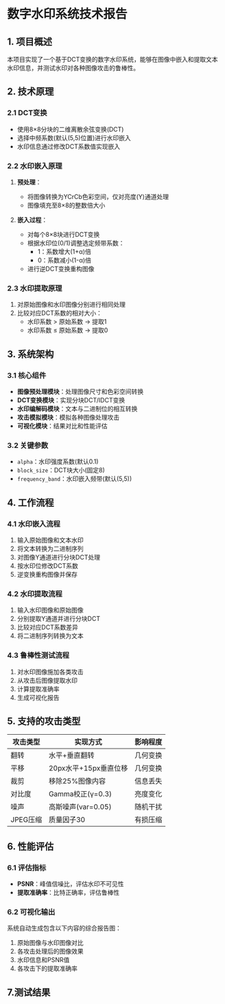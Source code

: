 # 数字水印系统技术报告

## 1. 项目概述
本项目实现了一个基于DCT变换的数字水印系统，能够在图像中嵌入和提取文本水印信息，并测试水印对各种图像攻击的鲁棒性。

## 2. 技术原理

### 2.1 DCT变换
- 使用8×8分块的二维离散余弦变换(DCT)
- 选择中频系数(默认(5,5)位置)进行水印嵌入
- 水印信息通过修改DCT系数值实现嵌入

### 2.2 水印嵌入原理
1. **预处理**：
   - 将图像转换为YCrCb色彩空间，仅对亮度(Y)通道处理
   - 图像填充至8×8的整数倍大小

2. **嵌入过程**：
   - 对每个8×8块进行DCT变换
   - 根据水印位(0/1)调整选定频带系数：
     - 1：系数增大(1+α)倍
     - 0：系数减小(1-α)倍
   - 进行逆DCT变换重构图像

### 2.3 水印提取原理
1. 对原始图像和水印图像分别进行相同处理
2. 比较对应DCT系数的相对大小：
   - 水印系数 > 原始系数 → 提取1
   - 水印系数 ≤ 原始系数 → 提取0

## 3. 系统架构

### 3.1 核心组件
- **图像预处理模块**：处理图像尺寸和色彩空间转换
- **DCT变换模块**：实现分块DCT/IDCT变换
- **水印编解码模块**：文本与二进制位的相互转换
- **攻击模拟模块**：模拟各种图像处理攻击
- **可视化模块**：结果对比和性能评估

### 3.2 关键参数
- `alpha`：水印强度系数(默认0.1)
- `block_size`：DCT块大小(固定8)
- `frequency_band`：水印嵌入频带(默认(5,5))

## 4. 工作流程

### 4.1 水印嵌入流程
1. 输入原始图像和文本水印
2. 将文本转换为二进制序列
3. 对图像Y通道进行分块DCT处理
4. 按水印位修改DCT系数
5. 逆变换重构图像并保存

### 4.2 水印提取流程
1. 输入水印图像和原始图像
2. 分别提取Y通道并进行分块DCT
3. 比较对应DCT系数差异
4. 将二进制序列转换为文本

### 4.3 鲁棒性测试流程
1. 对水印图像施加各类攻击
2. 从攻击后图像提取水印
3. 计算提取准确率
4. 生成可视化报告

## 5. 支持的攻击类型

| 攻击类型 | 实现方式 | 影响程度 |
|---------|---------|---------|
| 翻转 | 水平+垂直翻转 | 几何变换 |
| 平移 | 20px水平+15px垂直位移 | 几何变换 |
| 裁剪 | 移除25%图像内容 | 信息丢失 |
| 对比度 | Gamma校正(γ=0.3) | 亮度变化 |
| 噪声 | 高斯噪声(var=0.05) | 随机干扰 |
| JPEG压缩 | 质量因子30 | 有损压缩 |

## 6. 性能评估

### 6.1 评估指标
- **PSNR**：峰值信噪比，评估水印不可见性
- **提取准确率**：比特正确率，评估鲁棒性

### 6.2 可视化输出
系统自动生成包含以下内容的综合报告图：
1. 原始图像与水印图像对比
2. 各攻击处理后的图像效果
3. 水印信息和PSNR值
4. 各攻击下的提取准确率

## 7.测试结果

